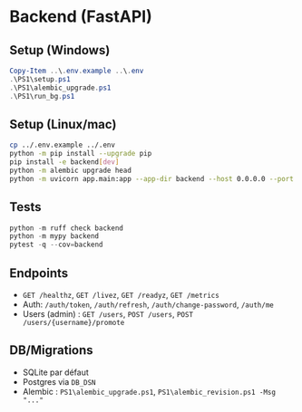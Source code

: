 Backend (FastAPI)
=================

## Setup (Windows)

```powershell
Copy-Item ..\.env.example ..\.env
.\PS1\setup.ps1
.\PS1\alembic_upgrade.ps1
.\PS1\run_bg.ps1
```

## Setup (Linux/mac)

```bash
cp ../.env.example ../.env
python -m pip install --upgrade pip
pip install -e backend[dev]
python -m alembic upgrade head
python -m uvicorn app.main:app --app-dir backend --host 0.0.0.0 --port 8001
```

## Tests

```powershell
python -m ruff check backend
python -m mypy backend
pytest -q --cov=backend
```

## Endpoints

- `GET /healthz`, `GET /livez`, `GET /readyz`, `GET /metrics`
- Auth: `/auth/token`, `/auth/refresh`, `/auth/change-password`, `/auth/me`
- Users (admin) : `GET /users`, `POST /users`, `POST /users/{username}/promote`

## DB/Migrations

- SQLite par défaut
- Postgres via `DB_DSN`
- Alembic : `PS1\alembic_upgrade.ps1`, `PS1\alembic_revision.ps1 -Msg "..."`

